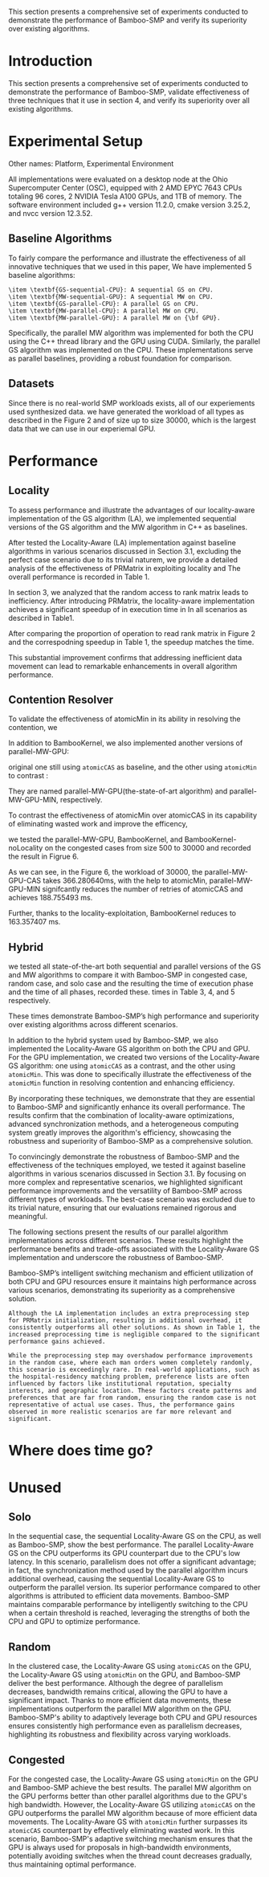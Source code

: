 

This section presents a comprehensive set of experiments conducted to demonstrate the performance of Bamboo-SMP and verify its superiority over existing algorithms.



# Introduction

This section presents a comprehensive set of experiments conducted to demonstrate the performance of Bamboo-SMP, validate effectiveness of three techniques that it use in section 4, and verify its superiority over all existing algorithms.



# Experimental Setup

Other names: Platform, Experimental Environment

All implementations were evaluated on a desktop node at the Ohio Supercomputer Center (OSC), equipped with 2 AMD EPYC 7643 CPUs totaling 96 cores, 2 NVIDIA Tesla A100 GPUs, and 1TB of memory. The software environment included g++ version 11.2.0, cmake version 3.25.2, and nvcc version 12.3.52.





## Baseline Algorithms

To fairly compare the  performance and illustrate the effectiveness of all innovative techniques that we used in this paper, We have implemented 5  baseline algorithms:

    \item \textbf{GS-sequential-CPU}: A sequential GS on CPU.
    \item \textbf{MW-sequential-GPU}: A sequential MW on CPU.
    \item \textbf{GS-parallel-CPU}: A parallel GS on CPU.
    \item \textbf{MW-parallel-CPU}: A parallel MW on CPU.
    \item \textbf{MW-parallel-GPU}: A parallel MW on {\bf GPU}.



Specifically, the parallel MW algorithm was implemented for both the CPU using the C++ thread library and the GPU using CUDA. Similarly, the parallel GS algorithm was implemented on the CPU. These implementations serve as parallel baselines, providing a robust foundation for comparison.



## Datasets

Since there is no real-world SMP workloads exists, all of our experiements used synthesized data.  we have generated the workload of all types as described in the Figure 2 and of size up to size 30000, which is the largest data that we can use in our experiemal GPU.



# Performance

## Locality

To assess performance and illustrate the advantages of our locality-aware implementation of the GS algorithm (LA), we implemented sequential versions of the GS algorithm and the MW algorithm in C++ as baselines.



After tested the Locality-Aware (LA) implementation against baseline algorithms in various scenarios discussed in Section 3.1, excluding the perfect case scenario due to its trivial naturem, we provide a detailed analysis of the effectiveness of PRMatrix in exploiting locality and The overall performance is recorded in Table 1.



In section 3, we analyzed that the random access to rank matrix leads to inefficiency. After introducing PRMatrix, the locality-aware implementation achieves a significant speedup of in execution time in In all scenarios as described in Table1. 

After comparing the proportion of operation to read rank matrix in Figure 2 and the correspodning speedup in Table 1, the speedup matches the time.

This substantial improvement confirms that addressing inefficient data movement can lead to remarkable enhancements in overall algorithm performance.



## Contention Resolver

To validate the effectiveness of atomicMin in its ability in resolving the contention, we 

In addition to BambooKernel, we also implemented another versions of parallel-MW-GPU: 

original one still using `atomicCAS` as baseline, and the other using `atomicMin` to contrast : 

They are named parallel-MW-GPU(the-state-of-art algorithm) and parallel-MW-GPU-MIN, respectively.

To contrast the effectiveness of atomicMin over atomicCAS in its capability of eliminating wasted work and improve the efficency, 



we tested the parallel-MW-GPU, BambooKernel, and BambooKernel-noLocality on the congested cases from size 500 to 30000 and recorded the result in Figrue 6.

As we can see, in the Figure 6, the workload of 30000, the parallel-MW-GPU-CAS takes 366.280640ms, with the help to atomicMin, parallel-MW-GPU-MIN signifcantly reduces the number of retries of atomicCAS and achieves  188.755493 ms.

Further, thanks to the locality-exploitation,  BambooKernel reduces to 163.357407 ms.



## Hybrid

we tested all state-of-the-art both sequential and parallel versions of the GS and MW algorithms to compare it with Bamboo-SMP in congested case, random case, and solo case and the resulting the time of execution phase and the time of all phases,  recorded these. times in Table 3, 4, and 5 respectively.

These times demonstrate Bamboo-SMP’s high performance and superiority over existing algorithms across different scenarios. 

In addition to the hybrid system used by Bamboo-SMP, we also implemented the Locality-Aware GS algorithm on both the CPU and GPU. For the GPU implementation, we created two versions of the Locality-Aware GS algorithm: one using `atomicCAS` as a contrast, and the other using `atomicMin`. This was done to specifically illustrate the effectiveness of the `atomicMin` function in resolving contention and enhancing efficiency.

By incorporating these techniques, we demonstrate that they are essential to Bamboo-SMP and significantly enhance its overall performance. The results confirm that the combination of locality-aware optimizations, advanced synchronization methods, and a heterogeneous computing system greatly improves the algorithm's efficiency, showcasing the robustness and superiority of Bamboo-SMP as a comprehensive solution.



To convincingly demonstrate the robustness of Bamboo-SMP and the effectiveness of the techniques employed, we tested it against baseline algorithms in various scenarios discussed in Section 3.1. By focusing on more complex and representative scenarios, we highlighted significant performance improvements and the versatility of Bamboo-SMP across different types of workloads. The best-case scenario was excluded due to its trivial nature, ensuring that our evaluations remained rigorous and meaningful.



The following sections present the results of our parallel algorithm implementations across different scenarios. These results highlight the performance benefits and trade-offs associated with the Locality-Aware GS implementation and underscore the robustness of Bamboo-SMP.

Bamboo-SMP’s intelligent switching mechanism and efficient utilization of both CPU and GPU resources ensure it maintains high performance across various scenarios, demonstrating its superiority as a comprehensive solution.



```
Although the LA implementation includes an extra preprocessing step for PRMatrix initialization, resulting in additional overhead, it consistently outperforms all other solutions. As shown in Table 1, the increased preprocessing time is negligible compared to the significant performance gains achieved.

While the preprocessing step may overshadow performance improvements in the random case, where each man orders women completely randomly, this scenario is exceedingly rare. In real-world applications, such as the hospital-residency matching problem, preference lists are often influenced by factors like institutional reputation, specialty interests, and geographic location. These factors create patterns and preferences that are far from random, ensuring the random case is not representative of actual use cases. Thus, the performance gains observed in more realistic scenarios are far more relevant and significant.
```



# Where does time go?



# Unused

## Solo

In the sequential case, the sequential Locality-Aware GS on the CPU, as well as Bamboo-SMP, show the best performance. The parallel Locality-Aware GS on the CPU outperforms its GPU counterpart due to the CPU's low latency. In this scenario, parallelism does not offer a significant advantage; in fact, the synchronization method used by the parallel algorithm incurs additional overhead, causing the sequential Locality-Aware GS to outperform the parallel version. Its superior performance compared to other algorithms is attributed to efficient data movements. Bamboo-SMP maintains comparable performance by intelligently switching to the CPU when a certain threshold is reached, leveraging the strengths of both the CPU and GPU to optimize performance.



## Random

In the clustered case, the Locality-Aware GS using `atomicCAS` on the GPU, the Locality-Aware GS using `atomicMin` on the GPU, and Bamboo-SMP deliver the best performance. Although the degree of parallelism decreases, bandwidth remains critical, allowing the GPU to have a significant impact. Thanks to more efficient data movements, these implementations outperform the parallel MW algorithm on the GPU. Bamboo-SMP's ability to adaptively leverage both CPU and GPU resources ensures consistently high performance even as parallelism decreases, highlighting its robustness and flexibility across varying workloads.



## Congested

For the congested case, the Locality-Aware GS using `atomicMin` on the GPU and Bamboo-SMP achieve the best results. The parallel MW algorithm on the GPU performs better than other parallel algorithms due to the GPU's high bandwidth. However, the Locality-Aware GS utilizing `atomicCAS` on the GPU outperforms the parallel MW algorithm because of more efficient data movements. The Locality-Aware GS with `atomicMin` further surpasses its `atomicCAS` counterpart by effectively eliminating wasted work. In this scenario, Bamboo-SMP's adaptive switching mechanism ensures that the GPU is always used for proposals in high-bandwidth environments, potentially avoiding switches when the thread count decreases gradually, thus maintaining optimal performance.